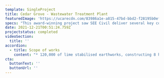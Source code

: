 ```yaml
---
template: SingleProject
title: Cedar Grove - Wastewater Treatment Plant
featuredImage: 'https://ucarecdn.com/83986a1e-a815-47bd-bbd2-f28195b0ef44/'
specs: "This award-winning project saw SEE Civil deliver several key construction works for a new waste water treatment plant at Cedar Grove near Logan in South East Queensland.\r\n\nThe project was built in a highly environmentally sensitive area being in close proximity to the Logan River. As part of our works, we are proud to have constructed 8 hectares of wetlands which have become a new home for a variety of wading birds and fauna.\r\n\nThe project included 120,000m3 of bulk earthworks to eight wetland cells, incorporation of 5,000T of agricultural lime, installation of distribution pipework, precast structures and concrete weirs.\r\n\nMethodology was developed to manage onsite excavations in order to win and separate in to strict material classifications for use in various layers of the wetland construction."
date: 2021-12-21T00:51:24.759Z
projectstatus: completed
videoSection:
  title: ''
accordion:
  - title: Scope of works
    content: "* 120,000 of lime stabilised earthworks, constructing 8 hectares of effluent wetlands. \r\n* Interconnecting pipework and weirs in between individual cells\r\n* Imported planting medium\r\n* Outlet pipework towards Logan River\r\n* Treated effluent water is outlet into our constructed splitter box, which directs the flow into the treatment basins\r\n* Effluent is filtered through the plants in the treatment ponds before being released into the Logan River downstream of the drinking water weir."
cta:
  buttonText: ''
  buttonUrl: ''
---
```


